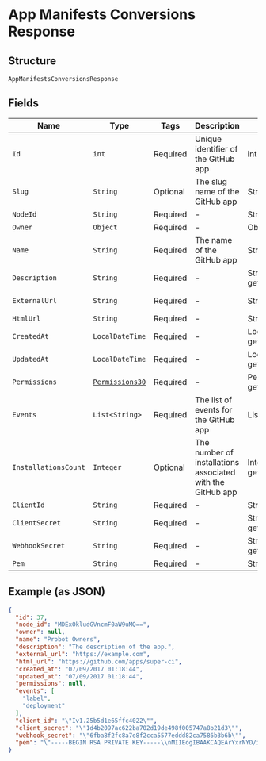 
# App Manifests Conversions Response

## Structure

`AppManifestsConversionsResponse`

## Fields

| Name | Type | Tags | Description | Getter | Setter |
|  --- | --- | --- | --- | --- | --- |
| `Id` | `int` | Required | Unique identifier of the GitHub app | int getId() | setId(int id) |
| `Slug` | `String` | Optional | The slug name of the GitHub app | String getSlug() | setSlug(String slug) |
| `NodeId` | `String` | Required | - | String getNodeId() | setNodeId(String nodeId) |
| `Owner` | `Object` | Required | - | Object getOwner() | setOwner(Object owner) |
| `Name` | `String` | Required | The name of the GitHub app | String getName() | setName(String name) |
| `Description` | `String` | Required | - | String getDescription() | setDescription(String description) |
| `ExternalUrl` | `String` | Required | - | String getExternalUrl() | setExternalUrl(String externalUrl) |
| `HtmlUrl` | `String` | Required | - | String getHtmlUrl() | setHtmlUrl(String htmlUrl) |
| `CreatedAt` | `LocalDateTime` | Required | - | LocalDateTime getCreatedAt() | setCreatedAt(LocalDateTime createdAt) |
| `UpdatedAt` | `LocalDateTime` | Required | - | LocalDateTime getUpdatedAt() | setUpdatedAt(LocalDateTime updatedAt) |
| `Permissions` | [`Permissions30`](../../doc/models/permissions-30.md) | Required | - | Permissions30 getPermissions() | setPermissions(Permissions30 permissions) |
| `Events` | `List<String>` | Required | The list of events for the GitHub app | List<String> getEvents() | setEvents(List<String> events) |
| `InstallationsCount` | `Integer` | Optional | The number of installations associated with the GitHub app | Integer getInstallationsCount() | setInstallationsCount(Integer installationsCount) |
| `ClientId` | `String` | Required | - | String getClientId() | setClientId(String clientId) |
| `ClientSecret` | `String` | Required | - | String getClientSecret() | setClientSecret(String clientSecret) |
| `WebhookSecret` | `String` | Required | - | String getWebhookSecret() | setWebhookSecret(String webhookSecret) |
| `Pem` | `String` | Required | - | String getPem() | setPem(String pem) |

## Example (as JSON)

```json
{
  "id": 37,
  "node_id": "MDExOkludGVncmF0aW9uMQ==",
  "owner": null,
  "name": "Probot Owners",
  "description": "The description of the app.",
  "external_url": "https://example.com",
  "html_url": "https://github.com/apps/super-ci",
  "created_at": "07/09/2017 01:18:44",
  "updated_at": "07/09/2017 01:18:44",
  "permissions": null,
  "events": [
    "label",
    "deployment"
  ],
  "client_id": "\"Iv1.25b5d1e65ffc4022\"",
  "client_secret": "\"1d4b2097ac622ba702d19de498f005747a8b21d3\"",
  "webhook_secret": "\"6fba8f2fc8a7e8f2cca5577eddd82ca7586b3b6b\"",
  "pem": "\"-----BEGIN RSA PRIVATE KEY-----\\nMIIEogIBAAKCAQEArYxrNYD/iT5CZVpRJu4rBKmmze3PVmT/gCo2ATUvDvZTPTey\\nxcGJ3vvrJXazKk06pN05TN29o98jrYz4cengG3YGsXPNEpKsIrEl8NhbnxapEnM9\\nJCMRe0P5JcPsfZlX6hmiT7136GRWiGOUba2X9+HKh8QJVLG5rM007TBER9/z9mWm\\nrJuNh+m5l320oBQY/Qq3A7wzdEfZw8qm/mIN0FCeoXH1L6B8xXWaAYBwhTEh6SSn\\nZHlO1Xu1JWDmAvBCi0RO5aRSKM8q9QEkvvHP4yweAtK3N8+aAbZ7ovaDhyGz8r6r\\nzhU1b8Uo0Z2ysf503WqzQgIajr7Fry7/kUwpgQIDAQABAoIBADwJp80Ko1xHPZDy\\nfcCKBDfIuPvkmSW6KumbsLMaQv1aGdHDwwTGv3t0ixSay8CGlxMRtRDyZPib6SvQ\\n6OH/lpfpbMdW2ErkksgtoIKBVrDilfrcAvrNZu7NxRNbhCSvN8q0s4ICecjbbVQh\\nnueSdlA6vGXbW58BHMq68uRbHkP+k+mM9U0mDJ1HMch67wlg5GbayVRt63H7R2+r\\nVxcna7B80J/lCEjIYZznawgiTvp3MSanTglqAYi+m1EcSsP14bJIB9vgaxS79kTu\\noiSo93leJbBvuGo8QEiUqTwMw4tDksmkLsoqNKQ1q9P7LZ9DGcujtPy4EZsamSJT\\ny8OJt0ECgYEA2lxOxJsQk2kI325JgKFjo92mQeUObIvPfSNWUIZQDTjniOI6Gv63\\nGLWVFrZcvQBWjMEQraJA9xjPbblV8PtfO87MiJGLWCHFxmPz2dzoedN+2Coxom8m\\nV95CLz8QUShuao6u/RYcvUaZEoYs5bHcTmy5sBK80JyEmafJPtCQVxMCgYEAy3ar\\nZr3yv4xRPEPMat4rseswmuMooSaK3SKub19WFI5IAtB/e7qR1Rj9JhOGcZz+OQrl\\nT78O2OFYlgOIkJPvRMrPpK5V9lslc7tz1FSh3BZMRGq5jSyD7ETSOQ0c8T2O/s7v\\nbeEPbVbDe4mwvM24XByH0GnWveVxaDl51ABD65sCgYB3ZAspUkOA5egVCh8kNpnd\\nSd6SnuQBE3ySRlT2WEnCwP9Ph6oPgn+oAfiPX4xbRqkL8q/k0BdHQ4h+zNwhk7+h\\nWtPYRAP1Xxnc/F+jGjb+DVaIaKGU18MWPg7f+FI6nampl3Q0KvfxwX0GdNhtio8T\\nTj1E+SnFwh56SRQuxSh2gwKBgHKjlIO5NtNSflsUYFM+hyQiPiqnHzddfhSG+/3o\\nm5nNaSmczJesUYreH5San7/YEy2UxAugvP7aSY2MxB+iGsiJ9WD2kZzTUlDZJ7RV\\nUzWsoqBR+eZfVJ2FUWWvy8TpSG6trh4dFxImNtKejCR1TREpSiTV3Zb1dmahK9GV\\nrK9NAoGAbBxRLoC01xfxCTgt5BDiBcFVh4fp5yYKwavJPLzHSpuDOrrI9jDn1oKN\\nonq5sDU1i391zfQvdrbX4Ova48BN+B7p63FocP/MK5tyyBoT8zQEk2+vWDOw7H/Z\\nu5dTCPxTIsoIwUw1I+7yIxqJzLPFgR2gVBwY1ra/8iAqCj+zeBw=\\n-----END RSA PRIVATE KEY-----\\n\""
}
```

